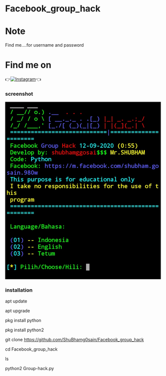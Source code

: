 # Facebook_group_hack

# Note
Find me....for username and password

# Find me on 

👉[![Instagram](https://img.shields.io/badge/INSTAGRAM-FOLLOW-red?style=for-the-badge&logo=instagram)](https://www.instagram.com/shubham_g0sain/)👈

### screenshot

![ ](https://github.com/ShuBhamg0sain/Facebook_group_hack/blob/master/IMG_20200917_074939.jpg)


### installation

 apt update

 apt upgrade

 pkg install python

 pkg install python2

 git clone https://github.com/ShuBhamg0sain/Facebook_group_hack

 cd Facebook_group_hack

 ls 

 python2 Group-hack.py 


